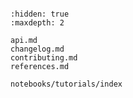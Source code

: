 ```{include} ../README.md

```

```{toctree}
:hidden: true
:maxdepth: 2

api.md
changelog.md
contributing.md
references.md

notebooks/tutorials/index
```
